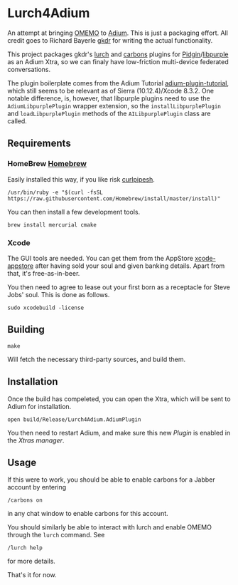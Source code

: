 Lurch4Adium
===========

An attempt at bringing [OMEMO] to [Adium]. This is just a packaging effort.
All credit goes to Richard Bayerle [gkdr] for writing the actual functionality.

This project packages gkdr's [lurch] and [carbons] plugins for
[Pidgin]/[libpurple] as an Adium Xtra, so we can finaly have low-friction
multi-device federated conversations.

The plugin boilerplate comes from the Adium Tutorial [adium-plugin-tutorial],
which still seems to be relevant as of Sierra (10.12.4)/Xcode 8.3.2. One
notable difference, is, however, that libpurple plugins need to use the
`AdiumLibpurplePlugin` wrapper extension, so the `installLibpurplePlugin` and
`loadLibpurplePlugin` methods of the `AILibpurplePlugin` class are called.

Requirements
------------

### HomeBrew [Homebrew]

Easily installed this way, if you like risk [curlpipesh].

    /usr/bin/ruby -e "$(curl -fsSL https://raw.githubusercontent.com/Homebrew/install/master/install)"

You can then install a few development tools.

    brew install mercurial cmake

### Xcode

The GUI tools are needed. You can get them from the AppStore [xcode-appstore]
after having sold your soul and given banking details. Apart from that, it's
free-as-in-beer.

You then need to agree to lease out your first born as a receptacle for Steve
Jobs' soul. This is done as follows.

    sudo xcodebuild -license

Building
--------

    make

Will fetch the necessary third-party sources, and build them.

Installation
------------

Once the build has compeleted, you can open the Xtra, which will be sent to
Adium for installation.

    open build/Release/Lurch4Adium.AdiumPlugin

You then need to restart Adium, and make sure this new _Plugin_ is enabled in
the _Xtras manager_.

Usage
-----

If this were to work, you should be able to enable carbons for a Jabber account
by entering

    /carbons on

in any chat window to enable carbons for this account.

You should similarly be able to interact with lurch and enable OMEMO through
the `lurch` command. See

    /lurch help

for more details.

That's it for now.


[OMEMO]: https://conversations.im/omemo/
[Adium]: https://adium.im/
[gkdr]: https://github.com/gkdr/
[lurch]: https://github.com/gkdr/lurch
[carbons]: https://github.com/gkdr/carbons
[Pidgin]: https://www.pidgin.im/
[libpurple]: https://developer.pidgin.im/wiki/WhatIsLibpurple
[adium-plugin-tutorial]: https://trac.adium.im/wiki/CreatingPlugins
[homebrew]: https://brew.sh
[curlpipesh]: https://curlpipesh.tumblr.com
[xcode-appstore]: https://itunes.apple.com/au/app/xcode/id497799835?mt=12
